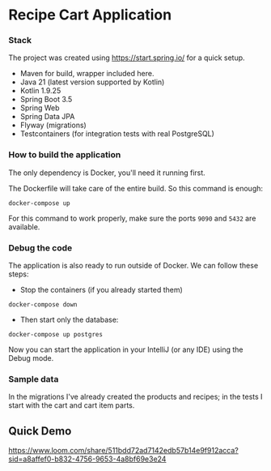 # Recipe Cart Application

### Stack

The project was created using https://start.spring.io/ for a quick setup.

- Maven for build, wrapper included here.
- Java 21 (latest version supported by Kotlin)
- Kotlin 1.9.25
- Spring Boot 3.5
- Spring Web
- Spring Data JPA
- Flyway (migrations)
- Testcontainers (for integration tests with real PostgreSQL)

### How to build the application

The only dependency is Docker, you'll need it running first.

The Dockerfile will take care of the entire build.
So this command is enough:

```shell
docker-compose up
```

For this command to work properly, make sure the ports `9090` and `5432` are available.

### Debug the code

The application is also ready to run outside of Docker.
We can follow these steps:

* Stop the containers (if you already started them)
```shell
docker-compose down
```

* Then start only the database:

```shell
docker-compose up postgres
```

Now you can start the application in your IntelliJ (or any IDE) using the Debug mode.

### Sample data

In the migrations I've already created the products and recipes; in the tests I start with the cart and cart item parts.

## Quick Demo

https://www.loom.com/share/511bdd72ad7142edb57b14e9f912acca?sid=a8affef0-b832-4756-9653-4a8bf69e3e24
